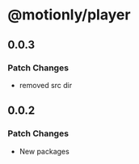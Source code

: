 # @motionly/player

## 0.0.3

### Patch Changes

- removed src dir

## 0.0.2

### Patch Changes

- New packages
